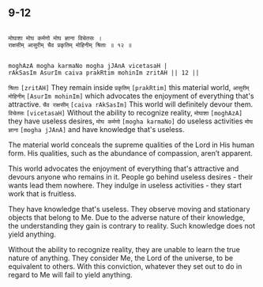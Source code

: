 ## 9-12


```shloka-sa

मोघाशा मोघ कर्मणो मोघ ज्ञाना विचेतसः ।
राक्षसीम् आसुरीम् चैव प्रकृतिम् मोहिनीम् श्रिताः ॥ १२ ॥

```
```shloka-sa-hk

moghAzA mogha karmaNo mogha jJAnA vicetasaH |
rAkSasIm AsurIm caiva prakRtim mohinIm zritAH || 12 ||

```
`श्रिताः` `[zritAH]` They remain inside `प्रकृतिम्` `[prakRtim]` this material world, `आसुरीम् मोहिनीम्` `[AsurIm mohinIm]` which advocates the enjoyment of everything that's attractive. `चैव राक्षसीम्` `[caiva rAkSasIm]` This world will definitely devour them. `विचेतसः` `[vicetasaH]` Without the ability to recognize reality, `मोघाशा` `[moghAzA]` they have useless desires, `मोघ कर्मणो` `[mogha karmaNo]` do useless activities `मोघ ज्ञाना` `[mogha jJAnA]` and have knowledge that's useless.



The material world conceals the supreme qualities of the Lord in His human form. His qualities, such as the abundance of compassion, aren’t apparent.

This world advocates the enjoyment of everything that's attractive and devours anyone who remains in it. People go behind useless desires - their wants lead them nowhere. They indulge in useless activities - they start work that is fruitless. 

They have knowledge that's useless. They observe moving and stationary objects that belong to Me. Due to the adverse nature of their knowledge, the understanding they gain is contrary to reality. Such knowledge does not yield anything. 

Without the ability to recognize reality, they are unable to learn the true nature of anything. They consider Me, the Lord of the universe, to be equivalent to others. With this conviction, whatever they set out to do in regard to Me will fail to yield anything.



